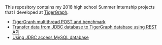This repository contains my 2018 high school Summer Internship projects that I developed at [TigerGraph](https://www.tigergraph.com/). 

* [TigerGraph multithread POST and benchmark](./tigergraph-multithread-post/README.md)
* [Transfer data from JDBC database to TigerGraph database using REST API](./jdbc-http-tigergraph/README.md)
* [Using JDBC access MySQL database](./jdbc-mysql/README.md)
